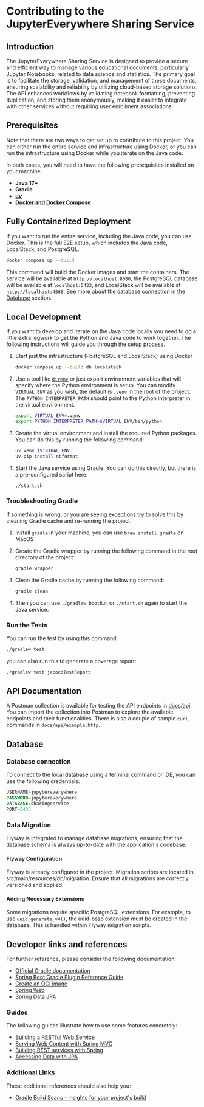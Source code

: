 # Contributing to the JupyterEverywhere Sharing Service

## Introduction

The JupyterEverywhere Sharing Service is designed to provide a secure and efficient way to manage various educational documents, particularly Jupyter Notebooks, related to data science and statistics. The primary goal is to facilitate the storage, validation, and management of these documents, ensuring scalability and reliability by utilizing cloud-based storage solutions. The API enhances workflows by validating notebook formatting, preventing duplication, and storing them anonymously, making it easier to integrate with other services without requiring user enrollment associations.

## Prerequisites

Note that there are two ways to get set up to contribute to this project. You can either run the entire service and infrastructure using Docker, or you can run the infrastructure using Docker while you iterate on the Java code.

In both cases, you will need to have the following prerequisites installed on your machine:

- **Java 17+**
- **Gradle**
- [**uv**](https://docs.astral.sh/uv/#installation)
- [**Docker and Docker Compose**](https://docs.docker.com/get-docker/)

## Fully Containerized Deployment

If you want to run the entire service, including the Java code, you can use Docker. This is the full E2E setup, which includes the Java code, LocalStack, and PostgreSQL.

```bash
docker compose up --build
```

This command will build the Docker images and start the containers. The service will be available at `http://localhost:8080`, the PostgreSQL database will be available at `localhost:5433`, and LocalStack will be available at `http://localhost:4566`. See more about the database connection in the [Database](#database) section.

## Local Development

If you want to develop and iterate on the Java code locally you need to do a little extra legwork to get the Python and Java code to work together. The following instructions will guide you through the setup process.

1. Start just the infrastructure (PostgreSQL and LocalStack) using Docker

   ```bash
   docker compose up --build db localstack
   ```

2. Use a tool like [`direnv`](https://direnv.net/) or just export environment variables that will specify where the Python environment is setup. You can modify `VIRTUAL_ENV` as you wish, the default is `.venv` in the root of the project. The `PYTHON_INTERPRETER_PATH` should point to the Python interpreter in the virtual environment.

   ```bash
   export VIRTUAL_ENV=.venv
   export PYTHON_INTERPRETER_PATH=$VIRTUAL_ENV/bin/python
   ```

3. Create the virtual environment and install the required Python packages. You can do this by running the following command:

   ```bash
   uv venv $VIRTUAL_ENV
   uv pip install nbformat
   ```

4. Start the Java service using Gradle. You can do this directly, but there is a pre-configured script here:

   ```bash
   ./start.sh
   ```

### Troubleshooting Gradle

If something is wrong, or you are seeing exceptions try to solve this by cleaning Gradle cache and re-running the project.

1. Install `gradle` in your machine, you can use `brew install gradle` on MacOS
2. Create the Gradle wrapper by running the following command in the root directory of the project:

   ```bash
   gradle wrapper
   ```

3. Clean the Gradle cache by running the following command:

   ```bash
   gradle clean
   ```

4. Then you can use `./gradlew bootRun` or `./start.sh` again to start the Java service.

### Run the Tests

You can run the test by using this command:

```bash
./gradlew test
```

you can also run this to generate a coverage report:

```bash
./gradlew test jacocoTestReport
```

## API Documentation

A Postman collection is available for testing the API endpoints in [docs/api](docs/api). You can import the collection into Postman to explore the available endpoints and their functionalities. There is also a couple of sample `curl` commands in `docs/api/example.http`.

## Database

### Database connection

To connect to the local database using a terminal command or IDE, you can use the following credentials:

```sql
USERNAME=jupytereverywhere
PASSWORD=jupytereverywhere
DATABASE=sharingservice
PORT=5433
```

### Data Migration

Flyway is integrated to manage database migrations, ensuring that the database schema is always up-to-date with the application's codebase.

#### Flyway Configuration

Flyway is already configured in the project. Migration scripts are located in src/main/resources/db/migration. Ensure that all migrations are correctly versioned and applied.

#### Adding Necessary Extensions

Some migrations require specific PostgreSQL extensions. For example, to use `uuid_generate_v4()`, the uuid-ossp extension must be created in the database. This is handled within Flyway migration scripts.

## Developer links and references

For further reference, please consider the following documentation:

- [Official Gradle documentation](https://docs.gradle.org)
- [Spring Boot Gradle Plugin Reference Guide](https://docs.spring.io/spring-boot/3.3.3/gradle-plugin)
- [Create an OCI image](https://docs.spring.io/spring-boot/3.3.3/gradle-plugin/packaging-oci-image.html)
- [Spring Web](https://docs.spring.io/spring-boot/docs/3.3.3/reference/htmlsingle/index.html#web)
- [Spring Data JPA](https://docs.spring.io/spring-boot/docs/3.3.3/reference/htmlsingle/index.html#data.sql.jpa-and-spring-data)

### Guides

The following guides illustrate how to use some features concretely:

- [Building a RESTful Web Service](https://spring.io/guides/gs/rest-service/)
- [Serving Web Content with Spring MVC](https://spring.io/guides/gs/serving-web-content/)
- [Building REST services with Spring](https://spring.io/guides/tutorials/rest/)
- [Accessing Data with JPA](https://spring.io/guides/gs/accessing-data-jpa/)

### Additional Links

These additional references should also help you:

- [Gradle Build Scans - insights for your project's build](https://scans.gradle.com#gradle)
